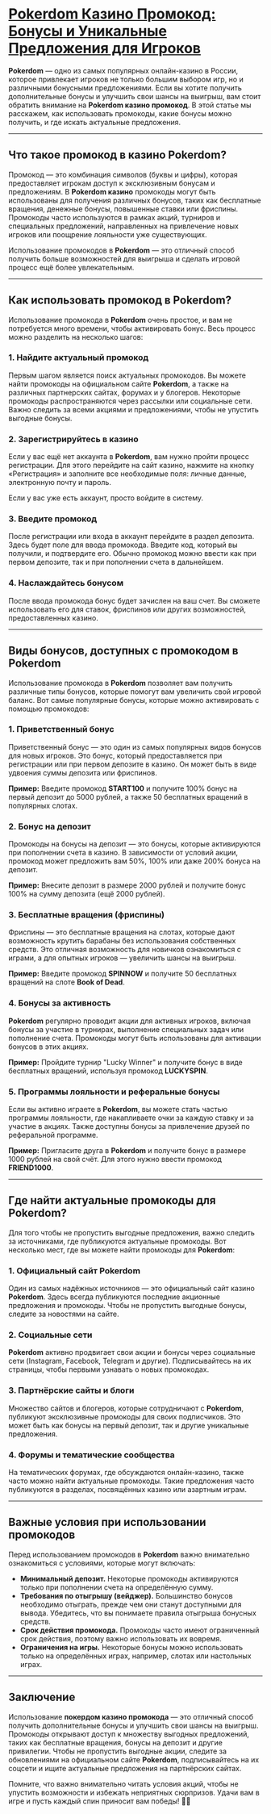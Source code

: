 # [Pokerdom Казино Промокод: Бонусы и Уникальные Предложения для Игроков](https://brandplay.link/4k77v2yx)

**Pokerdom** — одно из самых популярных онлайн-казино в России, которое привлекает игроков не только большим выбором игр, но и различными бонусными предложениями. Если вы хотите получить дополнительные бонусы и улучшить свои шансы на выигрыш, вам стоит обратить внимание на **Pokerdom казино промокод**. В этой статье мы расскажем, как использовать промокоды, какие бонусы можно получить, и где искать актуальные предложения.

***

## Что такое промокод в казино Pokerdom?

Промокод — это комбинация символов (буквы и цифры), которая предоставляет игрокам доступ к эксклюзивным бонусам и предложениям. В **Pokerdom казино** промокоды могут быть использованы для получения различных бонусов, таких как бесплатные вращения, денежные бонусы, повышенные ставки или фриспины. Промокоды часто используются в рамках акций, турниров и специальных предложений, направленных на привлечение новых игроков или поощрение лояльности уже существующих.

Использование промокодов в **Pokerdom** — это отличный способ получить больше возможностей для выигрыша и сделать игровой процесс ещё более увлекательным.

***

## Как использовать промокод в Pokerdom?

Использование промокода в **Pokerdom** очень простое, и вам не потребуется много времени, чтобы активировать бонус. Весь процесс можно разделить на несколько шагов:

### 1. Найдите актуальный промокод

Первым шагом является поиск актуальных промокодов. Вы можете найти промокоды на официальном сайте **Pokerdom**, а также на различных партнерских сайтах, форумах и у блогеров. Некоторые промокоды распространяются через рассылки или социальные сети. Важно следить за всеми акциями и предложениями, чтобы не упустить выгодные бонусы.

### 2. Зарегистрируйтесь в казино

Если у вас ещё нет аккаунта в **Pokerdom**, вам нужно пройти процесс регистрации. Для этого перейдите на сайт казино, нажмите на кнопку «Регистрация» и заполните все необходимые поля: личные данные, электронную почту и пароль.

Если у вас уже есть аккаунт, просто войдите в систему.

### 3. Введите промокод

После регистрации или входа в аккаунт перейдите в раздел депозита. Здесь будет поле для ввода промокода. Введите код, который вы получили, и подтвердите его. Обычно промокод можно ввести как при первом депозите, так и при пополнении счета в дальнейшем.

### 4. Наслаждайтесь бонусом

После ввода промокода бонус будет зачислен на ваш счет. Вы сможете использовать его для ставок, фриспинов или других возможностей, предоставленных казино.

***

## Виды бонусов, доступных с промокодом в Pokerdom

Использование промокода в **Pokerdom** позволяет вам получить различные типы бонусов, которые помогут вам увеличить свой игровой баланс. Вот самые популярные бонусы, которые можно активировать с помощью промокодов:

### 1. Приветственный бонус

Приветственный бонус — это один из самых популярных видов бонусов для новых игроков. Это бонус, который предоставляется при регистрации или при первом депозите в казино. Он может быть в виде удвоения суммы депозита или фриспинов.

**Пример:** Введите промокод **START100** и получите 100% бонус на первый депозит до 5000 рублей, а также 50 бесплатных вращений в популярных слотах.

### 2. Бонус на депозит

Промокоды на бонусы на депозит — это бонусы, которые активируются при пополнении счета в казино. В зависимости от условий акции, промокод может предложить вам 50%, 100% или даже 200% бонуса на депозит.

**Пример:** Внесите депозит в размере 2000 рублей и получите бонус 100% на сумму депозита (ещё 2000 рублей).

### 3. Бесплатные вращения (фриспины)

Фриспины — это бесплатные вращения на слотах, которые дают возможность крутить барабаны без использования собственных средств. Это отличная возможность для новичков ознакомиться с играми, а для опытных игроков — увеличить шансы на выигрыш.

**Пример:** Введите промокод **SPINNOW** и получите 50 бесплатных вращений на слоте **Book of Dead**.

### 4. Бонусы за активность

**Pokerdom** регулярно проводит акции для активных игроков, включая бонусы за участие в турнирах, выполнение специальных задач или пополнение счета. Промокоды могут быть использованы для активации бонусов в этих акциях.

**Пример:** Пройдите турнир "Lucky Winner" и получите бонус в виде бесплатных вращений, используя промокод **LUCKYSPIN**.

### 5. Программы лояльности и реферальные бонусы

Если вы активно играете в **Pokerdom**, вы можете стать частью программы лояльности, где накапливаете очки за каждую ставку и за участие в акциях. Также доступны бонусы за привлечение друзей по реферальной программе.

**Пример:** Пригласите друга в **Pokerdom** и получите бонус в размере 1000 рублей на свой счёт. Для этого нужно ввести промокод **FRIEND1000**.

***

## Где найти актуальные промокоды для Pokerdom?

Для того чтобы не пропустить выгодные предложения, важно следить за источниками, где публикуются актуальные промокоды. Вот несколько мест, где вы можете найти промокоды для **Pokerdom**:

### 1. Официальный сайт Pokerdom

Один из самых надёжных источников — это официальный сайт казино **Pokerdom**. Здесь всегда публикуются последние акционные предложения и промокоды. Чтобы не пропустить выгодные бонусы, следите за новостями на сайте.

### 2. Социальные сети

**Pokerdom** активно продвигает свои акции и бонусы через социальные сети (Instagram, Facebook, Telegram и другие). Подписывайтесь на их страницы, чтобы первыми узнавать о новых промокодах.

### 3. Партнёрские сайты и блоги

Множество сайтов и блогеров, которые сотрудничают с **Pokerdom**, публикуют эксклюзивные промокоды для своих подписчиков. Это может быть как бонусы на первый депозит, так и другие уникальные предложения.

### 4. Форумы и тематические сообщества

На тематических форумах, где обсуждаются онлайн-казино, также часто можно найти актуальные промокоды. Такие предложения часто публикуются в разделах, посвящённых казино или азартным играм.

***

## Важные условия при использовании промокодов

Перед использованием промокодов в **Pokerdom** важно внимательно ознакомиться с условиями, которые могут включать:

* **Минимальный депозит.** Некоторые промокоды активируются только при пополнении счета на определённую сумму.
* **Требования по отыгрышу (вейджер).** Большинство бонусов необходимо отыграть, прежде чем они станут доступными для вывода. Убедитесь, что вы понимаете правила отыгрыша бонусных средств.
* **Срок действия промокода.** Промокоды часто имеют ограниченный срок действия, поэтому важно использовать их вовремя.
* **Ограничения на игры.** Некоторые бонусы можно использовать только на определённых играх, например, слотах или настольных играх.

***

## Заключение

Использование **покердом казино промокода** — это отличный способ получить дополнительные бонусы и улучшить свои шансы на выигрыш. Промокоды открывают доступ к множеству выгодных предложений, таких как бесплатные вращения, бонусы на депозит и другие привилегии. Чтобы не пропустить выгодные акции, следите за обновлениями на официальном сайте **Pokerdom**, подписывайтесь на их соцсети и ищите актуальные предложения на партнёрских сайтах.

Помните, что важно внимательно читать условия акций, чтобы не упустить возможности и избежать неприятных сюрпризов. Удачи вам в игре и пусть каждый спин приносит вам победы! 🎰💸
